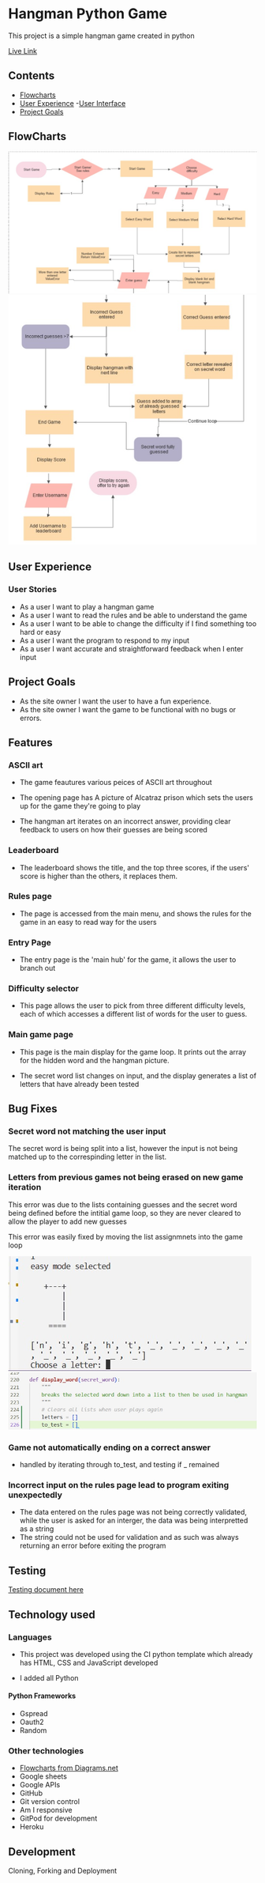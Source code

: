 # Hangman Python Game

This project is a simple hangman game created in python

[Live Link]()

## Contents

- [Flowcharts](#Flowcharts)
- [User Experience](#User-Experience)
    -[User Interface](#user-interface)
- [Project Goals](#project-goals)

## FlowCharts
![The top half of a flowchart showing the beginning actions of starting the hangman game](assets/readme/flowchart-1.jpg)<br>
![The bottom half of a flowcchart showing the ending actions of the hangman game](assets/readme/flowchart-2.jpg)


## User Experience

### User Stories

- As a user I want to play a hangman game
- As a user I want to read the rules and be able to understand the game 
- As a user I want to be able to change the difficulty if I find something too hard or easy
- As a user I want the program to respond to my input
- As a user I want accurate and straightforward feedback when I enter input

## Project Goals

- As the site owner I want the user to have a fun experience.
- As the site owner I want the game to be functional with no bugs or errors.

## Features

### ASCII art 

- The game feautures various peices of ASCII art throughout

- The opening page has A picture of Alcatraz prison which sets the users up for the game they're going to play 

- The hangman art iterates on an incorrect answer, providing clear feedback to users on how their guesses are being scored

### Leaderboard

- The leaderboard shows the title, and the top three scores, if the users' score is higher than the others, it replaces them.

### Rules page

- The page is accessed from the main menu, and shows the rules for the game in an easy to read way for the users

### Entry Page

- The entry page is the 'main hub' for the game, it allows the user to branch out

### Difficulty selector

- This page allows the user to pick from three different difficulty levels, each of which accesses a different list of words for the user to guess.

### Main game page

- This page is the main display for the game loop. It prints out the array for the hidden word and the hangman picture. 

- The secret word list changes on input, and the display generates a list of letters that have already been tested 

## Bug Fixes

### Secret word not matching the user input

The secret word is being split into a list, however the input is not being matched up to the correspinding letter in the list.

### Letters from previous games not being erased on new game iteration

This error was due to the lists containing guesses and the secret word being defined before the intitial game loop, so they are never cleared to allow the player to add new guesses

This error was easily fixed by moving the list assignmnets into the game loop

![A screenshot showing the array of letters to be guessed extended with old letters](assets/readme/answer-errors.jpg)
![A screenshot showing the moved lines of code with the lists moved to the game loop](assets/readme/answer-errors-fix.jpg)

### Game not automatically ending on a correct answer

- handled by iterating through to_test, and testing if _ remained

### Incorrect input on the rules page lead to program exiting unexpectedly 

- The data entered on the rules page was not being correctly validated, while the user is asked for an interger, the data was being interpretted as a string
- The string could not be used for validation and as such was always returning an error before exiting the program

## Testing

[Testing document here](testing.md)

## Technology used

### Languages

- This project was developed using the CI python template which already has HTML, CSS and JavaScript developed

- I added all Python

#### Python Frameworks

-  Gspread
- Oauth2
- Random

### Other technologies

 - [Flowcharts from Diagrams.net](https://app.diagrams.net/)
 - Google sheets
 - Google APIs
 - GitHub 
 - Git version control
 - Am I responsive 
 - GitPod for development
 - Heroku 

 ## Development
 
 Cloning, Forking and Deployment
